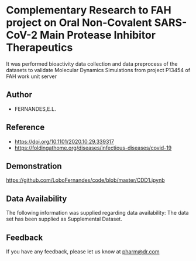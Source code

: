 
# Complementary Research to FAH project on Oral Non-Covalent SARS-CoV-2 Main Protease Inhibitor Therapeutics

It was performed bioactivity data collection and data preprocess 
of the datasets to validate Molecular Dynamics Simulations from project P13454 of FAH work unit server

## Author

- FERNANDES,E.L.


## Reference

 -  https://doi.org/10.1101/2020.10.29.339317
 -  https://foldingathome.org/diseases/infectious-diseases/covid-19
 
## Demonstration
https://github.com/LoboFernandes/code/blob/master/CDD1.ipynb 

## Data Availability
The following information was supplied regarding data availability:
The data set has been supplied as Supplemental Dataset.


## Feedback

If you have any feedback, please let us know at pharm@dr.com

